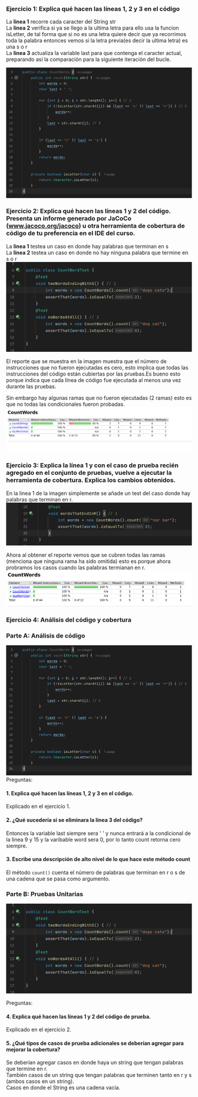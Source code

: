 ### Ejercicio 1: Explica qué hacen las líneas 1, 2 y 3 en el código  
    
La **linea 1** recorre cada caracter del String str  
La **linea 2** verifica si ya se llego a la ultima letra para ello usa la funcion isLetter, 
de tal forma que si no es una letra quiere decir que ya recorrimos toda la palabra entonces vemos si la letra previa(es decir la ultima letra) es una s o r  
La **linea 3** actualiza la variable last para que contenga el caracter actual, preparando así la comparación para la siguiente 
iteración del bucle. 

![](img/E1.png)  
    
### Ejercicio 2: Explica qué hacen las líneas 1 y 2 del código. Presenta un informe generado por JaCoCo (www.jacoco.org/jacoco) u otra herramienta de cobertura de código de tu preferencia en el IDE del  curso.
La **linea 1** testea un caso en donde hay palabras que terminan en s  
La **linea 2** testea un caso en donde no hay ninguna palabra que termine en s o r
![](img/E2.png)  
    
El reporte que se muestra en la imagen muestra que el número de instrucciones que no fueron ejecutadas es cero,
esto implica que  todas las instrucciones del código están cubiertas por las pruebas.Es bueno esto porque 
indica que cada línea de código fue ejecutada al menos una vez durante las pruebas.  
  
Sin embargo hay algunas ramas que no fueron ejecutadas (2 ramas) esto es que no todas
las condicionales fueron probadas.
![](img/E2-JACOCO.png)  
  
### Ejercicio 3: Explica la línea 1 y con el caso de prueba recién agregado en el conjunto de pruebas, vuelve a ejecutar la herramienta de cobertura. Explica los cambios obtenidos.  
En la linea 1 de la imagen simplemente se añade un test del caso donde hay palabras que terminan en r.
![](img/E3-test.png)  
    
Ahora al obtener el reporte vemos que se cubren todas las ramas (menciona que ninguna rama ha sido omitida)
esto es porque ahora probramos los casos cuando las palabras termianan en r.
![](img/E3-jacoco.png)  
  
### Ejercicio 4: Análisis del código y cobertura  
### Parte A: Análisis de código  
![](img/E1.png)  
Preguntas:
#### 1. Explica qué hacen las líneas 1, 2 y 3 en el código.  
Explicado en el ejercicio 1.  

#### 2. ¿Qué sucedería si se eliminara la línea 3 del código?  
 Entonces la variable last siempre sera ' ' y nunca entrará a la condicional de la linea 9 y 15 y la
 varibable word sera 0, por lo tanto count retorna cero siempre.  

#### 3. Escribe una descripción de alto nivel de lo que hace este método count   
El método `count()` cuenta el número de palabras que terminan en r o s de una cadena que se pasa como argumento.
 
  
### Parte B: Pruebas Unitarias  
![](img/E2.png)  

Preguntas:
#### 4. Explica qué hacen las líneas 1 y 2 del código de prueba.  
Explicado en el ejercicio 2.

#### 5. ¿Qué tipos de casos de prueba adicionales se deberían agregar para mejorar la cobertura?  
Se deberían agregar casos en donde haya un string que tengan palabras que termine en r.  
También casos de un string que tengan palabras que terminen tanto en r y s (ambos casos en un string).  
Casos en donde el String es una cadena vacía.  

